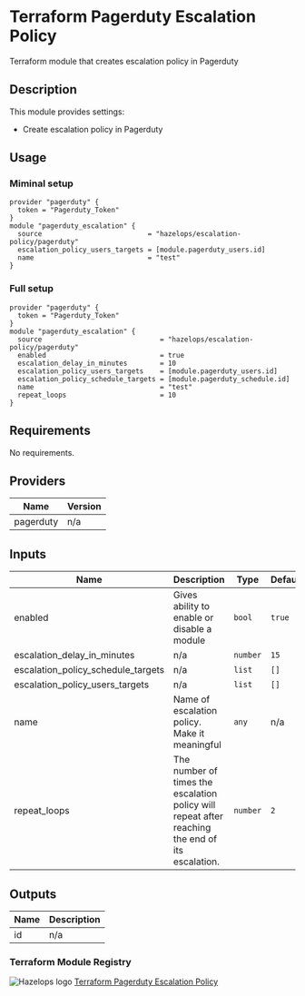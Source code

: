 # Terraform Pagerduty Escalation Policy



Terraform module that creates escalation policy in Pagerduty


## Description

This module provides settings:

- Create escalation policy in Pagerduty

## Usage

### Miminal setup

```hcl
provider "pagerduty" {
  token = "Pagerduty_Token"
}
module "pagerduty_escalation" {
  source                          = "hazelops/escalation-policy/pagerduty"
  escalation_policy_users_targets = [module.pagerduty_users.id]
  name                            = "test"
}

```

### Full setup

```hcl
provider "pagerduty" {
  token = "Pagerduty_Token"
}
module "pagerduty_escalation" {
  source                             = "hazelops/escalation-policy/pagerduty"
  enabled                            = true
  escalation_delay_in_minutes        = 10
  escalation_policy_users_targets    = [module.pagerduty_users.id]
  escalation_policy_schedule_targets = [module.pagerduty_schedule.id]
  name                               = "test"
  repeat_loops                       = 10
}

```


<!-- BEGINNING OF GENERATED BY TERRAFORM-DOCS -->

## Requirements

No requirements.

## Providers

| Name | Version |
|------|---------|
| pagerduty | n/a |

## Inputs

| Name | Description | Type | Default | Required |
|------|-------------|------|---------|:--------:|
| enabled | Gives ability to enable or disable a module | `bool` | `true` | no |
| escalation\_delay\_in\_minutes | n/a | `number` | `15` | no |
| escalation\_policy\_schedule\_targets | n/a | `list` | `[]` | no |
| escalation\_policy\_users\_targets | n/a | `list` | `[]` | no |
| name | Name of escalation policy. Make it meaningful | `any` | n/a | yes |
| repeat\_loops | The number of times the escalation policy will repeat after reaching the end of its escalation. | `number` | `2` | no |

## Outputs

| Name | Description |
|------|-------------|
| id | n/a |

<!-- END OF GENERATED BY TERRAFORM-DOCS -->

### Terraform Module Registry

![Hazelops logo](https://avatars0.githubusercontent.com/u/63737915?s=25&v=4) [Terraform Pagerduty Escalation Policy
](https://registry.terraform.io/modules/hazelops/escalation-policy/pagerduty/latest)
